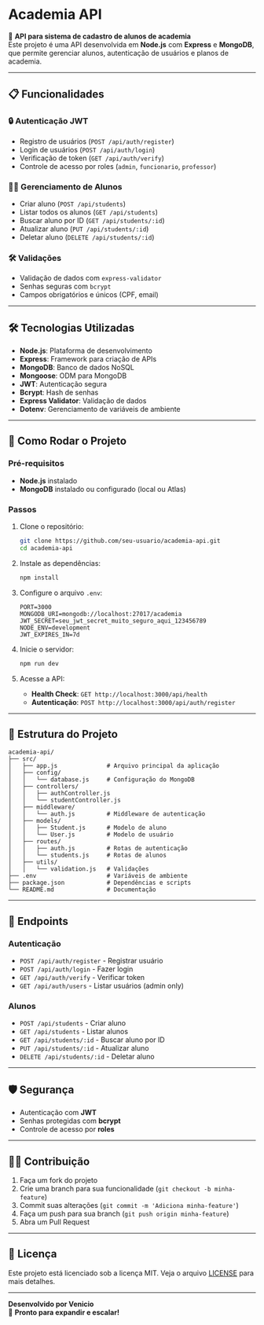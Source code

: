 # Academia API

🚀 **API para sistema de cadastro de alunos de academia**  
Este projeto é uma API desenvolvida em **Node.js** com **Express** e **MongoDB**, que permite gerenciar alunos, autenticação de usuários e planos de academia.

---

## 📋 **Funcionalidades**

### 🔒 **Autenticação JWT**
- Registro de usuários (`POST /api/auth/register`)
- Login de usuários (`POST /api/auth/login`)
- Verificação de token (`GET /api/auth/verify`)
- Controle de acesso por roles (`admin`, `funcionario`, `professor`)

### 🧑‍🎓 **Gerenciamento de Alunos**
- Criar aluno (`POST /api/students`)
- Listar todos os alunos (`GET /api/students`)
- Buscar aluno por ID (`GET /api/students/:id`)
- Atualizar aluno (`PUT /api/students/:id`)
- Deletar aluno (`DELETE /api/students/:id`)

### 🛠️ **Validações**
- Validação de dados com `express-validator`
- Senhas seguras com `bcrypt`
- Campos obrigatórios e únicos (CPF, email)

---

## 🛠️ **Tecnologias Utilizadas**

- **Node.js**: Plataforma de desenvolvimento
- **Express**: Framework para criação de APIs
- **MongoDB**: Banco de dados NoSQL
- **Mongoose**: ODM para MongoDB
- **JWT**: Autenticação segura
- **Bcrypt**: Hash de senhas
- **Express Validator**: Validação de dados
- **Dotenv**: Gerenciamento de variáveis de ambiente

---

## 🚀 **Como Rodar o Projeto**

### Pré-requisitos
- **Node.js** instalado
- **MongoDB** instalado ou configurado (local ou Atlas)

### Passos
1. Clone o repositório:
   ```bash
   git clone https://github.com/seu-usuario/academia-api.git
   cd academia-api
   ```

2. Instale as dependências:
   ```bash
   npm install
   ```

3. Configure o arquivo `.env`:
   ```env
   PORT=3000
   MONGODB_URI=mongodb://localhost:27017/academia
   JWT_SECRET=seu_jwt_secret_muito_seguro_aqui_123456789
   NODE_ENV=development
   JWT_EXPIRES_IN=7d
   ```

4. Inicie o servidor:
   ```bash
   npm run dev
   ```

5. Acesse a API:
   - **Health Check**: `GET http://localhost:3000/api/health`
   - **Autenticação**: `POST http://localhost:3000/api/auth/register`

---

## 📂 **Estrutura do Projeto**

```
academia-api/
├── src/
│   ├── app.js              # Arquivo principal da aplicação
│   ├── config/
│   │   └── database.js     # Configuração do MongoDB
│   ├── controllers/
│   │   ├── authController.js
│   │   └── studentController.js
│   ├── middleware/
│   │   └── auth.js         # Middleware de autenticação
│   ├── models/
│   │   ├── Student.js      # Modelo de aluno
│   │   └── User.js         # Modelo de usuário
│   ├── routes/
│   │   ├── auth.js         # Rotas de autenticação
│   │   └── students.js     # Rotas de alunos
│   ├── utils/
│   │   └── validation.js   # Validações
├── .env                    # Variáveis de ambiente
├── package.json            # Dependências e scripts
└── README.md               # Documentação
```

---

## 📌 **Endpoints**

### **Autenticação**
- `POST /api/auth/register` - Registrar usuário
- `POST /api/auth/login` - Fazer login
- `GET /api/auth/verify` - Verificar token
- `GET /api/auth/users` - Listar usuários (admin only)

### **Alunos**
- `POST /api/students` - Criar aluno
- `GET /api/students` - Listar alunos
- `GET /api/students/:id` - Buscar aluno por ID
- `PUT /api/students/:id` - Atualizar aluno
- `DELETE /api/students/:id` - Deletar aluno

---

## 🛡️ **Segurança**
- Autenticação com **JWT**
- Senhas protegidas com **bcrypt**
- Controle de acesso por **roles**

---

## 🧑‍💻 **Contribuição**

1. Faça um fork do projeto
2. Crie uma branch para sua funcionalidade (`git checkout -b minha-feature`)
3. Commit suas alterações (`git commit -m 'Adiciona minha-feature'`)
4. Faça um push para sua branch (`git push origin minha-feature`)
5. Abra um Pull Request

---

## 📄 **Licença**

Este projeto está licenciado sob a licença MIT. Veja o arquivo [LICENSE](LICENSE) para mais detalhes.

---

**Desenvolvido por Venicio**  
🎯 **Pronto para expandir e escalar!**
